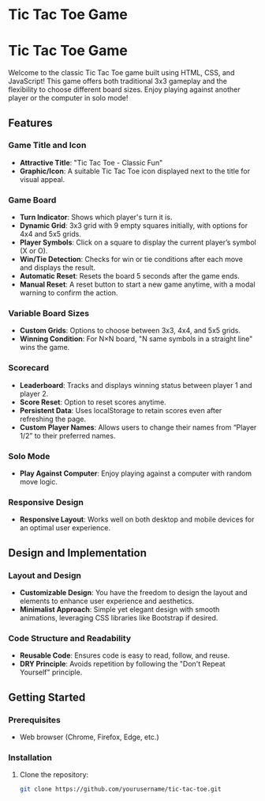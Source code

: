 # Tic Tac Toe Game
# Tic Tac Toe Game

Welcome to the classic Tic Tac Toe game built using HTML, CSS, and JavaScript! This game offers both traditional 3x3 gameplay and the flexibility to choose different board sizes. Enjoy playing against another player or the computer in solo mode!

## Features

### Game Title and Icon
- **Attractive Title**: "Tic Tac Toe - Classic Fun"
- **Graphic/Icon**: A suitable Tic Tac Toe icon displayed next to the title for visual appeal.

### Game Board
- **Turn Indicator**: Shows which player's turn it is.
- **Dynamic Grid**: 3x3 grid with 9 empty squares initially, with options for 4x4 and 5x5 grids.<br>
- **Player Symbols**: Click on a square to display the current player’s symbol (X or O).<br>
- **Win/Tie Detection**: Checks for win or tie conditions after each move and displays the result.<br>
- **Automatic Reset**: Resets the board 5 seconds after the game ends.<br>
- **Manual Reset**: A reset button to start a new game anytime, with a modal warning to confirm the action.

### Variable Board Sizes
- **Custom Grids**: Options to choose between 3x3, 4x4, and 5x5 grids.<br>
- **Winning Condition**: For N×N board, "N same symbols in a straight line" wins the game.

### Scorecard
- **Leaderboard**: Tracks and displays winning status between player 1 and player 2.<br>
- **Score Reset**: Option to reset scores anytime.<br>
- **Persistent Data**: Uses localStorage to retain scores even after refreshing the page.<br>
- **Custom Player Names**: Allows users to change their names from “Player 1/2” to their preferred names.

### Solo Mode
- **Play Against Computer**: Enjoy playing against a computer with random move logic.

### Responsive Design
- **Responsive Layout**: Works well on both desktop and mobile devices for an optimal user experience.

## Design and Implementation

### Layout and Design
- **Customizable Design**: You have the freedom to design the layout and elements to enhance user experience and aesthetics.<br>
- **Minimalist Approach**: Simple yet elegant design with smooth animations, leveraging CSS libraries like Bootstrap if desired.

### Code Structure and Readability
- **Reusable Code**: Ensures code is easy to read, follow, and reuse.<br>
- **DRY Principle**: Avoids repetition by following the "Don't Repeat Yourself" principle.

## Getting Started

### Prerequisites
- Web browser (Chrome, Firefox, Edge, etc.)

### Installation
1. Clone the repository:
   ```bash
   git clone https://github.com/yourusername/tic-tac-toe.git
   
